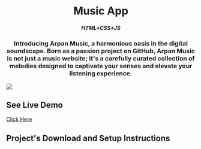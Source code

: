 <center><h1 align='center'>Music App</h1></center>
<center><h5 align='center'>HTML+CSS+JS</h5></center>
<center><h3 align='center'>Introducing Arpan Music, a harmonious oasis in the digital soundscape. Born as a passion project on GitHub, Arpan Music is not just a music website; it's a carefully curated collection of melodies designed to captivate your senses and elevate your listening experience.</h3></center>


<img src='https://arpansaini.netlify.app/music-app.png'>
<h2>See Live Demo</h2>
<a href="https://arpansaini.netlify.app/music-app.png"> Click Here</a>

<h2>Project's Download and Setup Instructions</h2>
